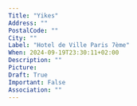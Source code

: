 ```yaml
---
Title: "Yikes"
Address: ""
PostalCode: ""
City: ""
Label: "Hotel de Ville Paris 7ème"
When: 2024-09-19T23:30:11+02:00
Description: ""
Picture:
Draft: True
Important: False
Association: ""
---
```

